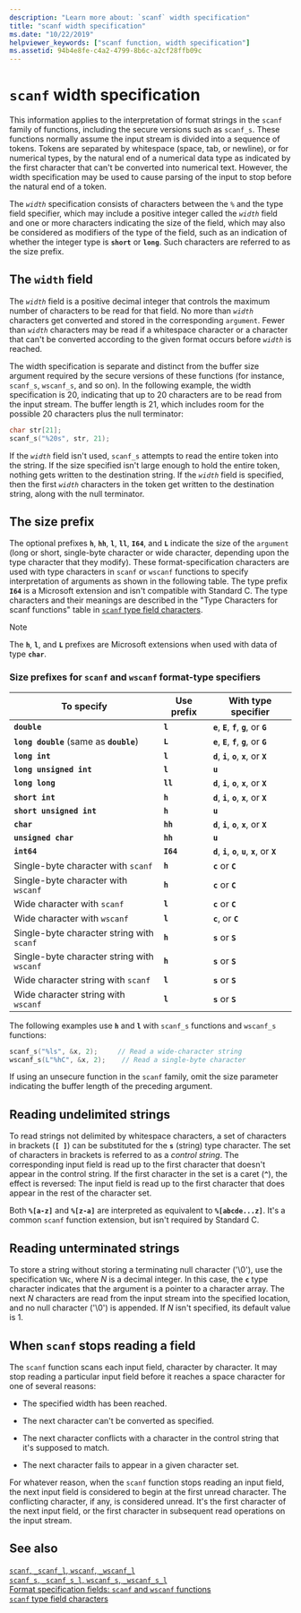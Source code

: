 ```yaml
---
description: "Learn more about: `scanf` width specification"
title: "scanf width specification"
ms.date: "10/22/2019"
helpviewer_keywords: ["scanf function, width specification"]
ms.assetid: 94b4e8fe-c4a2-4799-8b6c-a2cf28ffb09c
---
```

# `scanf` width specification

This information applies to the interpretation of format strings in the `scanf` family of functions, including the secure versions such as `scanf_s`. These functions normally assume the input stream is divided into a sequence of tokens. Tokens are separated by whitespace (space, tab, or newline), or for numerical types, by the natural end of a numerical data type as indicated by the first character that can't be converted into numerical text. However, the width specification may be used to cause parsing of the input to stop before the natural end of a token.

The *`width`* specification consists of characters between the `%` and the type field specifier, which may include a positive integer called the *`width`* field and one or more characters indicating the size of the field, which may also be considered as modifiers of the type of the field, such as an indication of whether the integer type is **`short`** or **`long`**. Such characters are referred to as the size prefix.

## The `width` field

The *`width`* field is a positive decimal integer that controls the maximum number of characters to be read for that field. No more than *`width`* characters get converted and stored in the corresponding `argument`. Fewer than *`width`* characters may be read if a whitespace character or a character that can't be converted according to the given format occurs before *`width`* is reached.

The width specification is separate and distinct from the buffer size argument required by the secure versions of these functions (for instance, `scanf_s`, `wscanf_s`, and so on). In the following example, the width specification is 20, indicating that up to 20 characters are to be read from the input stream. The buffer length is 21, which includes room for the possible 20 characters plus the null terminator:

```C
char str[21];
scanf_s("%20s", str, 21);
```

If the *`width`* field isn't used, `scanf_s` attempts to read the entire token into the string. If the size specified isn't large enough to hold the entire token, nothing gets written to the destination string. If the *`width`* field is specified, then the first *`width`* characters in the token get written to the destination string, along with the null terminator.

## The size prefix

The optional prefixes **`h`**, **`hh`**, **`l`**, **`ll`**, **`I64`**, and **`L`** indicate the size of the `argument` (long or short, single-byte character or wide character, depending upon the type character that they modify). These format-specification characters are used with type characters in `scanf` or `wscanf` functions to specify interpretation of arguments as shown in the following table. The type prefix **`I64`** is a Microsoft extension and isn't compatible with Standard C. The type characters and their meanings are described in the "Type Characters for scanf functions" table in [`scanf` type field characters](./scanf-type-field-characters.md).

> [!NOTE]
> The **`h`**, **`l`**, and **`L`** prefixes are Microsoft extensions when used with data of type **`char`**.

### Size prefixes for `scanf` and `wscanf` format-type specifiers

| To specify | Use prefix | With type specifier |
|---|---|---|
| **`double`** | **`l`** | **`e`**, **`E`**, **`f`**, **`g`**, or **`G`** |
| **`long double`** (same as **`double`**) | **`L`** | **`e`**, **`E`**, **`f`**, **`g`**, or **`G`** |
| **`long int`** | **`l`** | **`d`**, **`i`**, **`o`**, **`x`**, or **`X`** |
| **`long unsigned int`** | **`l`** | **`u`** |
| **`long long`** | **`ll`** | **`d`**, **`i`**, **`o`**, **`x`**, or **`X`** |
| **`short int`** | **`h`** | **`d`**, **`i`**, **`o`**, **`x`**, or **`X`** |
| **`short unsigned int`** | **`h`** | **`u`** |
| **`char`** | **`hh`** | **`d`**, **`i`**, **`o`**, **`x`**, or **`X`** |
| **`unsigned char`** | **`hh`** | **`u`** |
| **`int64`** | **`I64`** | **`d`**, **`i`**, **`o`**, **`u`**, **`x`**, or **`X`** |
| Single-byte character with `scanf` | **`h`** | **`c`** or **`C`** |
| Single-byte character with `wscanf` | **`h`** | **`c`** or **`C`** |
| Wide character with `scanf` | **`l`** | **`c`** or **`C`** |
| Wide character with `wscanf` | **`l`** | **`c`**, or **`C`** |
| Single-byte character string with `scanf` | **`h`** | **`s`** or **`S`** |
| Single-byte character string with `wscanf` | **`h`** | **`s`** or **`S`** |
| Wide character string with `scanf` | **`l`** | **`s`** or **`S`** |
| Wide character string with `wscanf` | **`l`** | **`s`** or **`S`** |

The following examples use **`h`** and **`l`** with `scanf_s` functions and `wscanf_s` functions:

```C
scanf_s("%ls", &x, 2);     // Read a wide-character string
wscanf_s(L"%hC", &x, 2);    // Read a single-byte character
```

If using an unsecure function in the `scanf` family, omit the size parameter indicating the buffer length of the preceding argument.

## Reading undelimited strings

To read strings not delimited by whitespace characters, a set of characters in brackets (**`[ ]`**) can be substituted for the **`s`** (string) type character. The set of characters in brackets is referred to as a *control string*. The corresponding input field is read up to the first character that doesn't appear in the control string. If the first character in the set is a caret (**`^`**), the effect is reversed: The input field is read up to the first character that does appear in the rest of the character set.

Both **`%[a-z]`** and **`%[z-a]`** are interpreted as equivalent to **`%[abcde...z]`**. It's a common `scanf` function extension, but isn't required by Standard C.

## Reading unterminated strings

To store a string without storing a terminating null character ('\0'), use the specification `%Nc`, where *N* is a decimal integer. In this case, the **`c`** type character indicates that the argument is a pointer to a character array. The next *N* characters are read from the input stream into the specified location, and no null character ('\0') is appended. If *N* isn't specified, its default value is 1.

## When `scanf` stops reading a field

The `scanf` function scans each input field, character by character. It may stop reading a particular input field before it reaches a space character for one of several reasons:

- The specified width has been reached.

- The next character can't be converted as specified.

- The next character conflicts with a character in the control string that it's supposed to match.

- The next character fails to appear in a given character set.

For whatever reason, when the `scanf` function stops reading an input field, the next input field is considered to begin at the first unread character. The conflicting character, if any, is considered unread. It's the first character of the next input field, or the first character in subsequent read operations on the input stream.

## See also

[`scanf`, `_scanf_l`, `wscanf`, `_wscanf_l`](./reference/scanf-scanf-l-wscanf-wscanf-l.md)\
[`scanf_s`, `_scanf_s_l`, `wscanf_s`, `_wscanf_s_l`](./reference/scanf-s-scanf-s-l-wscanf-s-wscanf-s-l.md)\
[Format specification fields: `scanf` and `wscanf` functions](./format-specification-fields-scanf-and-wscanf-functions.md)\
[`scanf` type field characters](./scanf-type-field-characters.md)

